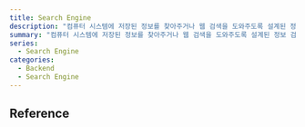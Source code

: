 ```yaml
---
title: Search Engine
description: "컴퓨터 시스템에 저장된 정보를 찾아주거나 웹 검색을 도와주도록 설계된 정보 검색 시스템 또는 컴퓨터 프로그램"
summary: "컴퓨터 시스템에 저장된 정보를 찾아주거나 웹 검색을 도와주도록 설계된 정보 검색 시스템 또는 컴퓨터 프로그램"
series:
  - Search Engine
categories:
  - Backend
  - Search Engine
---
```


## Reference
